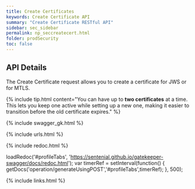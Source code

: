 ```yaml
---
title: Create Certificates
keywords: Create Certificate API
summary: "Create Certificate RESTful API"
sidebar: sec_sidebar
permalink: np_seccreatecert.html
folder: prodSecurity
toc: false
---
```


## API Details

The Create Certificate request allows you to create a certificate for JWS or for MTLS.

{% include tip.html content="You can have up to **two certificates** at a time. This lets you keep one active while setting up a new one, making it easier to transition before the old certificate expires." %}

{% include swagger_gk.html %}

{% include urls.html %}


<ul id="profileTabs" class="nav nav-tabs">


</ul>

{% include redoc.html %}

loadRedoc('#profileTabs', 'https://sentenial.github.io/gatekeeper-swagger/docs/redoc.html');
var timerRef = setInterval(function() { getDocs('operation/generateUsingPOST','#profileTabs',timerRef); }, 500);


</script>


<div id="mydiv"></div>
</div>
</div>


{% include links.html %}
